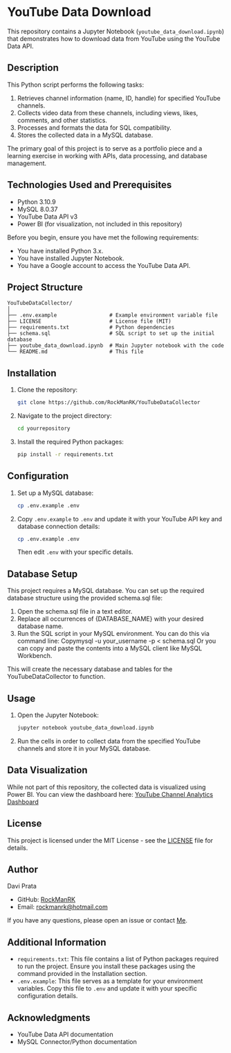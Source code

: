 # YouTube Data Download
This repository contains a Jupyter Notebook (`youtube_data_download.ipynb`) that demonstrates how to download data from YouTube using the YouTube Data API.

## Description

This Python script performs the following tasks:
1. Retrieves channel information (name, ID, handle) for specified YouTube channels.
2. Collects video data from these channels, including views, likes, comments, and other statistics.
3. Processes and formats the data for SQL compatibility.
4. Stores the collected data in a MySQL database.

The primary goal of this project is to serve as a portfolio piece and a learning exercise in working with APIs, data processing, and database management.

## Technologies Used and Prerequisites

- Python 3.10.9
- MySQL 8.0.37
- YouTube Data API v3
- Power BI (for visualization, not included in this repository)

Before you begin, ensure you have met the following requirements:
- You have installed Python 3.x.
- You have installed Jupyter Notebook.
- You have a Google account to access the YouTube Data API.

## Project Structure

```
YouTubeDataCollector/
│
├── .env.example                 # Example environment variable file
├── LICENSE                      # License file (MIT)
├── requirements.txt             # Python dependencies
├── schema.sql                   # SQL script to set up the initial database
├── youtube_data_download.ipynb  # Main Jupyter notebook with the code
└── README.md                    # This file
```

## Installation

1. Clone the repository:
    ```sh
    git clone https://github.com/RockManRK/YouTubeDataCollector
    ```
2. Navigate to the project directory:
    ```sh
    cd yourrepository
    ```
3. Install the required Python packages:
    ```sh
    pip install -r requirements.txt
    ```

## Configuration

1. Set up a MySQL database:
    ```sh
    cp .env.example .env
    ```
2. Copy `.env.example` to `.env` and update it with your YouTube API key and database connection details:
    ```sh
    cp .env.example .env
    ```
    Then edit `.env` with your specific details.

## Database Setup

This project requires a MySQL database. You can set up the required database structure using the provided schema.sql file:

1. Open the schema.sql file in a text editor.
2. Replace all occurrences of {DATABASE_NAME} with your desired database name.
3. Run the SQL script in your MySQL environment.
   You can do this via command line:
   Copymysql -u your_username -p < schema.sql
   Or you can copy and paste the contents into a MySQL client like MySQL Workbench.

This will create the necessary database and tables for the YouTubeDataCollector to function.

## Usage

1. Open the Jupyter Notebook:
    ```sh
    jupyter notebook youtube_data_download.ipynb
    ```
2. Run the cells in order to collect data from the specified YouTube channels and store it in your MySQL database.

## Data Visualization

While not part of this repository, the collected data is visualized using Power BI. You can view the dashboard here:
[YouTube Channel Analytics Dashboard](https://app.powerbi.com/view?r=eyJrIjoiNDUyZGQyZTMtZGQzZC00MDc4LWE0MTUtMzRkYzUwZWE1NDk1IiwidCI6IjI3YTMzZDA5LTU1MWUtNDYwYy1hMjk4LWFhMmNhM2E4ZGRiOCJ9&pageName=c58b386e2fc7a380722c)

## License

This project is licensed under the MIT License - see the [LICENSE](LICENSE) file for details.

## Author

Davi Prata
- GitHub: [RockManRK](https://github.com/RockManRK)
- Email: rockmanrk@hotmail.com

If you have any questions, please open an issue or contact [Me](mailto:rockmanrk@hotmail.com).

## Additional Information

- `requirements.txt`: This file contains a list of Python packages required to run the project. Ensure you install these packages using the command provided in the Installation section.
- `.env.example`: This file serves as a template for your environment variables. Copy this file to `.env` and update it with your specific configuration details.

## Acknowledgments

- YouTube Data API documentation
- MySQL Connector/Python documentation
